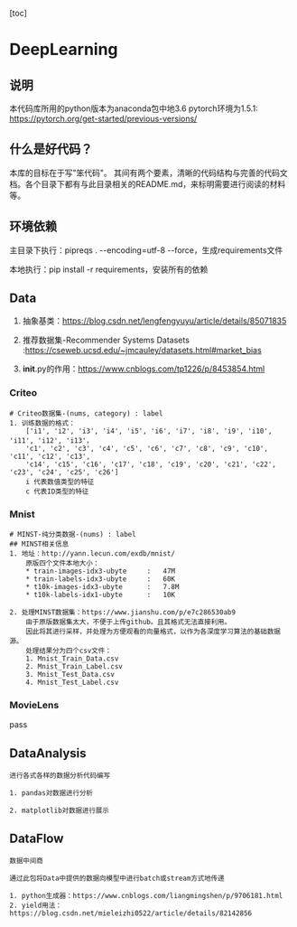  [toc]
# DeepLearning

## 说明

本代码库所用的python版本为anaconda包中地3.6
pytorch环境为1.5.1: https://pytorch.org/get-started/previous-versions/

## 什么是好代码？

本库的目标在于写"笨代码"。
其间有两个要素，清晰的代码结构与完善的代码文档。各个目录下都有与此目录相关的README.md，来标明需要进行阅读的材料等。

## 环境依赖

主目录下执行：pipreqs . --encoding=utf-8 --force，生成requirements文件

本地执行：pip install -r requirements，安装所有的依赖

## Data

1. 抽象基类：https://blog.csdn.net/lengfengyuyu/article/details/85071835

2. 推荐数据集-Recommender Systems Datasets :https://cseweb.ucsd.edu/~jmcauley/datasets.html#market_bias

3. __init__.py的作用：https://www.cnblogs.com/tp1226/p/8453854.html

### Criteo

```
# Criteo数据集-(nums, category) : label
1. 训练数据的格式：
    ['i1', 'i2', 'i3', 'i4', 'i5', 'i6', 'i7', 'i8', 'i9', 'i10', 'i11', 'i12', 'i13'，
    'c1', 'c2', 'c3', 'c4', 'c5', 'c6', 'c7', 'c8', 'c9', 'c10', 'c11', 'c12', 'c13',
    'c14', 'c15', 'c16', 'c17', 'c18', 'c19', 'c20', 'c21', 'c22', 'c23', 'c24', 'c25', 'c26']
    i 代表数值类型的特征
    c 代表ID类型的特征
```

### Mnist

```
# MINST-纯分类数据-(nums) : label
## MINST相关信息
1. 地址：http://yann.lecun.com/exdb/mnist/
    原版四个文件本地大小：
    * train-images-idx3-ubyte     :   47M
    * train-labels-idx3-ubyte     :   60K
    * t10k-images-idx3-ubyte      :   7.8M
    * t10k-labels-idx1-ubyte      :   10K
    
2. 处理MINST数据集：https://www.jianshu.com/p/e7c286530ab9
    由于原版数据集太大，不便于上传github。且其格式无法直接利用。
    因此将其进行采样，并处理为方便观看的向量格式，以作为各深度学习算法的基础数据源。
    处理结果分为四个csv文件：
    1. Mnist_Train_Data.csv
    2. Mnist_Train_Label.csv
    3. Mnist_Test_Data.csv
    4. Mnist_Test_Label.csv
```

### MovieLens

pass

## DataAnalysis

```
进行各式各样的数据分析代码编写

1. pandas对数据进行分析

2. matplotlib对数据进行展示
```

## DataFlow

```
数据中间商

通过此包将Data中提供的数据向模型中进行batch或stream方式地传递

1. python生成器：https://www.cnblogs.com/liangmingshen/p/9706181.html
2. yield用法：https://blog.csdn.net/mieleizhi0522/article/details/82142856
```


